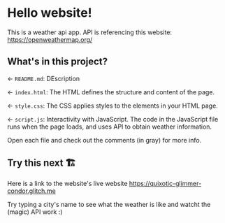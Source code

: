 # Hello website!
 This is a weather api app. API is referencing this website: https://openweathermap.org/

## What's in this project?

← `README.md`: DEscription

← `index.html`: The HTML defines the structure and content of the page.

← `style.css`: The CSS applies styles to the elements in your HTML page.

← `script.js`: Interactivity with JavaScript. The code in the JavaScript file runs when the page loads, and uses API to obtain weather information.

Open each file and check out the comments (in gray) for more info.

## Try this next 🏗️
 
  Here is a link to the website's live website https://quixotic-glimmer-condor.glitch.me
  
  Try typing a city's name to see what the weather is like and watcht the (magic) API work :)

